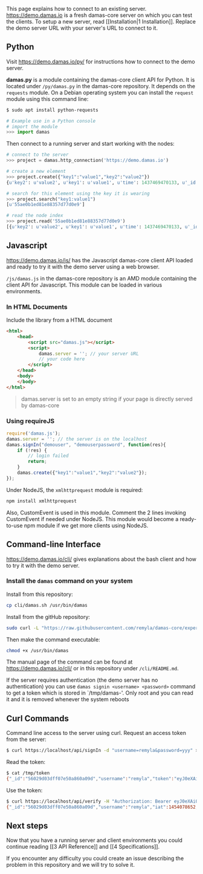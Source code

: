 This page explains how to connect to an existing server. https://demo.damas.io is a fresh damas-core server on which you can test the clients. To setup a new server, read [[Installation|1 Installation]]. Replace the demo server URL with your server's URL to connect to it. 

## Python
Visit https://demo.damas.io/py/ for instructions how to connect to the demo server.

__damas.py__ is a module containing the damas-core client API for Python. It is located under `/py/damas.py` in the damas-core repository. It depends on the `requests` module. On a Debian operating system you can install the `request` module using this command line:
```sh
$ sudo apt install python-requests
```

```python
# Example use in a Python console
# import the module
>>> import damas
```

Then connect to a running server and start working with the nodes:

```python
# connect to the server
>>> project = damas.http_connection('https://demo.damas.io')

# create a new element
>>> project.create({"key1":"value1","key2":"value2"})
{u'key2': u'value2', u'key1': u'value1', u'time': 1437469470133, u'_id': u'55ae0b1ed81e88357d77d0e9', u'author': u'xxx.xxx.xxx.xxx'}

# search for this element using the key it is wearing
>>> project.search("key1:value1")
[u'55ae0b1ed81e88357d77d0e9']

# read the node index
>>> project.read('55ae0b1ed81e88357d77d0e9')
[{u'key2': u'value2', u'key1': u'value1', u'time': 1437469470133, u'_id': u'55ae0b1ed81e88357d77d0e9', u'author': u'xxx.xxx.xxx.xxx'}]
```


## Javascript
https://demo.damas.io/js/ has the Javascript damas-core client API loaded and ready to try it with the demo server using a web browser.

`/js/damas.js` in the damas-core repository is an AMD module containing the client API for Javascript. This module can be loaded in various environments.

### In HTML Documents
Include the library from a HTML document
```html
<html>
    <head>
        <script src="damas.js"></script>
        <script>
            damas.server = ''; // your server URL
            // your code here
        </script>
    </head>
    <body>
    </body>
</html>
```
> damas.server is set to an empty string if your page is directly served by damas-core

### Using requireJS
```js
require('damas.js');
damas.server = ''; // the server is on the localhost
damas.signIn("demouser", "demouserpassword", function(res){
    if (!res) {
        // login failed
        return;
    }
    damas.create({"key1":"value1","key2":"value2"});
});
```
Under NodeJS, the `xmlhttprequest` module is required:
```sh
npm install xmlhttprequest
```
Also, CustomEvent is used in this module. Comment the 2 lines invoking CustomEvent if needed under NodeJS. This module would become a ready-to-use npm module if we get more clients using NodeJS.  


## Command-line Interface
https://demo.damas.io/cli/ gives explanations about the bash client and how to try it with the demo server.

### Install the `damas` command on your system
Install from this repository:
```sh
cp cli/damas.sh /usr/bin/damas
```
Install from the gitHub repository:
```sh
sudo curl -L "https://raw.githubusercontent.com/remyla/damas-core/experimental/cli/damas.sh)" -o /usr/bin/damas
```
Then make the command executable:
```sh
chmod +x /usr/bin/damas
```

The manual page of the command can be found at https://demo.damas.io/cli/ or in this repository under `/cli/README.md`.

If the server requires authentication (the demo server has no authentication) you can use `damas signin <username> <password>` command to get a token which is stored in `/tmp/damas-<username>'. Only root and you can read it and it is removed whenever the system reboots

## Curl Commands
Command line access to the server using curl. Request an access token from the server:

```sh
$ curl https://localhost/api/signIn -d "username=remyla&password=yyy" > /tmp/token
```

Read the token:
```sh
$ cat /tmp/token
{"_id":"56029d03dff07e50a860a09d","username":"remyla","token":"eyJ0eXAiOiJKV1QiLCJhbGciOiJIUzI1NiJ9.eyJfaWQiOiI1NjAyOWQwM2RmZjA3ZTUwYTg2MGEwOWQiLCJ1x2VybmFtZSI6InJlbXlsYSIsImlhdCI6MTQ1NDA3ODY1MiwiZXhwIjoxNDU0MTY1MDUyfQ.5AhJIh6ReeS2y6H0Mpcx8fJralsTDSidJAniuaJiVP8","token_exp":1454165052,"token_iat":1454078652}
```

Use the token:
```sh
$ curl https://localhost/api/verify -H "Authorization: Bearer eyJ0eXAiOiJKV1QiLCJhbGciOiJIUzI1NiJ9.eyJfaWQiOiI1NjAyOWQwM2RmZjA3ZTUwYTg2MGEwOWQiLCJ1x2VybmFtZSI6InJlbXlsYSIsImlhdCI6MTQ1NDA3ODY1MiwiZXhwIjoxNDU0MTY1MDUyfQ.5AhJIh6ReeS2y6H0Mpcx8fJralsTDSidJAniuaJiVP8"
{"_id":"56029d03dff07e50a860a09d","username":"remyla","iat":1454078652,"exp":1454165052}
```

## Next steps
Now that you have a running server and client environments you could continue reading [[3 API Reference]] and [[4 Specifications]].

If you encounter any difficulty you could create an issue describing the problem in this repository and we will try to solve it.